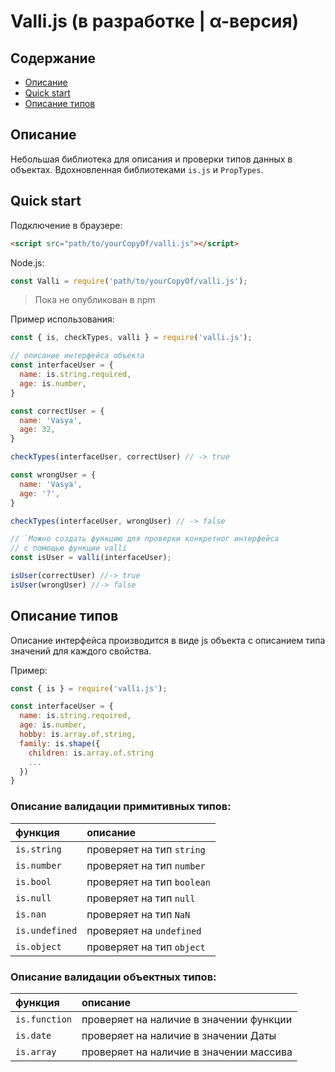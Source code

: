 # Valli.js (в разработке | &alpha;-версия)

## Содержание
- [Описание](#Описание)
- [Quick start](#quick-start)
- [Описание типов](#Описание-типов)

## Описание
Небольшая библиотека для описания и проверки типов данных в объектах. Вдохновленная библиотеками `is.js` и `PropTypes`.

## Quick start
Подключение в браузере:
```html
<script src="path/to/yourCopyOf/valli.js"></script>
```
Node.js:
```javascript
const Valli = require('path/to/yourCopyOf/valli.js');
```
> Пока не опубликован в npm

Пример использования:
```javascript
const { is, checkTypes, valli } = require('valli.js');

// описание интерфейса объекта
const interfaceUser = {
  name: is.string.required,
  age: is.number,
}

const correctUser = {
  name: 'Vasya',
  age: 32,
}

checkTypes(interfaceUser, correctUser) // -> true

const wrongUser = {
  name: 'Vasya',
  age: '?',
}

checkTypes(interfaceUser, wrongUser) // -> false

// `Можно создать функцию для проверки конкретног интерфейса
// с помощью функции valli
const isUser = valli(interfaceUser);

isUser(correctUser) //-> true
isUser(wrongUser) //-> false
```

## Описание типов
Описание интерфейса производится в виде js объекта с описанием типа значений для каждого свойства.

Пример:
```javascript
const { is } = require('valli.js');

const interfaceUser = {
  name: is.string.required,
  age: is.number,
  hobby: is.array.of.string,
  family: is.shape({
    children: is.array.of.string
    ...
  })
}
```
 ### Описание валидации примитивных типов:

 |функция|описание|
 |:--|:--|
 |`is.string`| проверяет на тип `string` |
 |`is.number`| проверяет на тип `number` |
 |`is.bool`| проверяет на тип `boolean` |
 |`is.null`| проверяет на тип `null` |
 |`is.nan`| проверяет на тип `NaN` |
 |`is.undefined`| проверяет на `undefined` |
 |`is.object`| проверяет на тип `object` |

### Описание валидации объектных типов:

 |функция|описание|
 |:--|:--|
 |`is.function`| проверяет на наличие в значении функции |
 |`is.date`| проверяет на наличие в значении Даты|
 |`is.array`| проверяет на наличие в значении массива|

